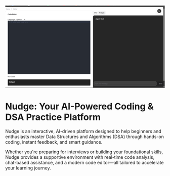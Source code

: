 ![First look at the app](image.png)

# Nudge: Your AI-Powered Coding & DSA Practice Platform

Nudge is an interactive, AI-driven platform designed to help beginners and enthusiasts master Data Structures and Algorithms (DSA) through hands-on coding, instant feedback, and smart guidance.

Whether you're preparing for interviews or building your foundational skills, Nudge provides a supportive environment with real-time code analysis, chat-based assistance, and a modern code editor—all tailored to accelerate your learning journey.